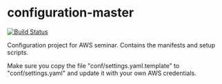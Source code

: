 configuration-master
====================

[![Build Status](https://travis-ci.org/SydOps/configuration.svg?branch=master)](https://travis-ci.org/SydOps/configuration)

Configuration project for AWS seminar. Contains the manifests and setup scripts.

Make sure you copy the file "conf/settings.yaml.template" to "conf/settings.yaml"
and update it with your own AWS credentials.


